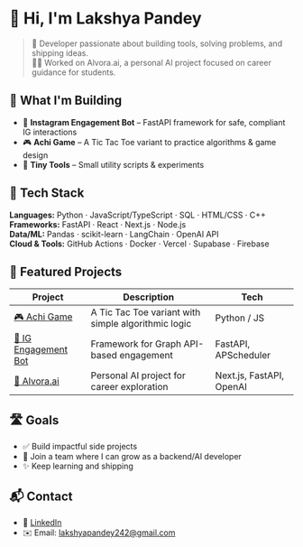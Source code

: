 # 👋 Hi, I'm Lakshya Pandey

> 🧠 Developer passionate about building tools, solving problems, and shipping ideas.  
> 👨‍💻 Worked on Alvora.ai, a personal AI project focused on career guidance for students.

## 🚀 What I'm Building
- 🤖 **Instagram Engagement Bot** – FastAPI framework for safe, compliant IG interactions  
- 🎮 **Achi Game** – A Tic Tac Toe variant to practice algorithms & game design  
- 🧰 **Tiny Tools** – Small utility scripts & experiments

## 🧰 Tech Stack
**Languages:** Python · JavaScript/TypeScript · SQL · HTML/CSS · C++  
**Frameworks:** FastAPI · React · Next.js · Node.js  
**Data/ML:** Pandas · scikit-learn · LangChain · OpenAI API  
**Cloud & Tools:** GitHub Actions · Docker · Vercel · Supabase · Firebase

## 🌟 Featured Projects
| Project | Description | Tech |
|---------|-------------|------|
| [🎮 Achi Game](https://github.com/LFGHcoder/Achi) | A Tic Tac Toe variant with simple algorithmic logic | Python / JS |
| [🤖 IG Engagement Bot](#) | Framework for Graph API-based engagement | FastAPI, APScheduler |
| [🧠 Alvora.ai](#) | Personal AI project for career exploration | Next.js, FastAPI, OpenAI |

## 🛣 Goals
- ✅ Build impactful side projects  
- 💼 Join a team where I can grow as a backend/AI developer  
- ✨ Keep learning and shipping

## 📬 Contact
- 💼 [LinkedIn](https://www.linkedin.com/in/lakshya-pandey-)  
- ✉️ Email: lakshyapandey242@gmail.com
